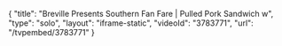 {
    "title": "Breville Presents Southern Fan Fare | Pulled Pork Sandwich w",
    "type": "solo",
    "layout": "iframe-static",
    "videoId": "3783771",
    "url": "\/tvpembed\/3783771"
}